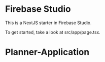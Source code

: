 # Firebase Studio

This is a NextJS starter in Firebase Studio.

To get started, take a look at src/app/page.tsx.
# Planner-Application
